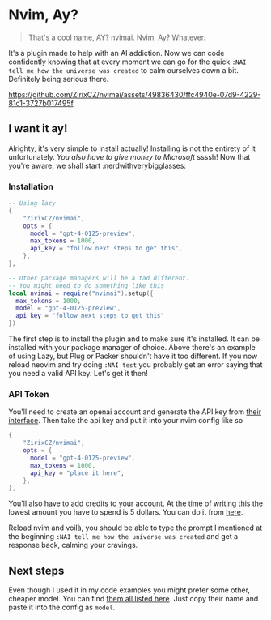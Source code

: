 # Nvim, Ay?

> That's a cool name, AY? nvimai. Nvim, Ay? Whatever.

It's a plugin made to help with an AI addiction. Now we can code confidently knowing that at every moment we can go for the quick `:NAI tell me how the universe was created` to calm ourselves down a bit. Definitely being serious there.

https://github.com/ZirixCZ/nvimai/assets/49836430/ffc4940e-07d9-4229-81c1-3727b017495f

## I want it ay!

Alrighty, it's very simple to install actually! Installing is not the entirety of it unfortunately. _You also have to give money to Microsoft_ ssssh! Now that you're aware, we shall start :nerdwithverybigglasses:

### Installation

```lua
-- Using lazy
{
    "ZirixCZ/nvimai",
    opts = {
      model = "gpt-4-0125-preview",
      max_tokens = 1000,
      api_key = "follow next steps to get this",
    },
},

-- Other package managers will be a tad different.
-- You might need to do something like this
local nvimai = require("nvimai").setup({
  max_tokens = 1000,
  model = "gpt-4-0125-preview",
  api_key = "follow next steps to get this"
})
```

The first step is to install the plugin and to make sure it's installed. It can be installed with your package manager of choice. Above there's an example of using Lazy, but Plug or Packer shouldn't have it too different.
If you now reload neovim and try doing `:NAI test` you probably get an error saying that you need a valid API key. Let's get it then!

### API Token

You'll need to create an openai account and generate the API key from [their interface](https://platform.openai.com/api-keys). Then take the api key and put it into your nvim config like so

```lua
{
    "ZirixCZ/nvimai",
    opts = {
      model = "gpt-4-0125-preview",
      max_tokens = 1000,
      api_key = "place it here",
    },
},
```

You'll also have to add credits to your account. At the time of writing this the lowest amount you have to spend is 5 dollars. You can do it from [here](https://platform.openai.com/account/billing/overview).

Reload nvim and voilà, you should be able to type the prompt I mentioned at the beginning `:NAI tell me how the universe was created` and get a response back, calming your cravings.

## Next steps 
Even though I used it in my code examples you might prefer some other, cheaper model. You can find [them all listed here](https://openai.com/pricing). Just copy their name and paste it into the config as `model`.


